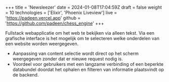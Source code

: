 +++
title = 'Newsleezer'
date = 2024-01-08T17:04:59Z
draft = false
weight = 10
technologies = ['Elixir', 'Phoenix Liveview']
live = 'https://padeen.vercel.app'
github = 'https://github.com/padeen/chess_engine'
+++

Fullstack webapplicatie om het web te bekijken via alleen tekst. Via een grafische interface is het mogelijk
om te selecteren welke onderdelen van een website worden weergegeven.

- Aanpassing van content selectie wordt direct op het scherm weergegeven zonder dat er nieuwe request 
nodig is.
- Voordeel voor gebruikers met een langzame verbinding of een beperkte databundel doordat het ophalen 
en filteren van informatie plaatsvindt op de backend.